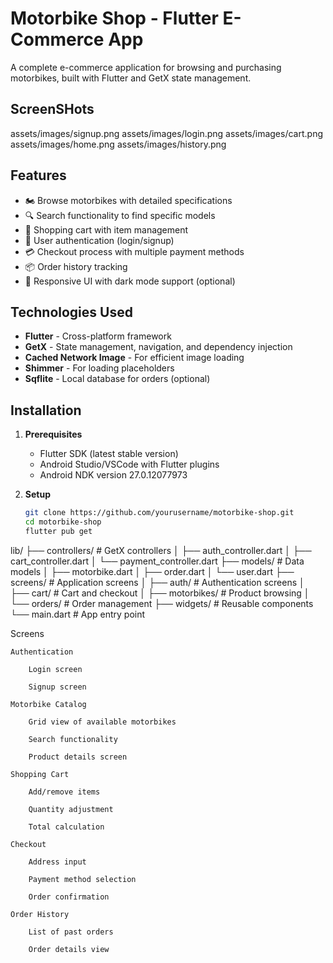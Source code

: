 # Motorbike Shop - Flutter E-Commerce App

A complete e-commerce application for browsing and purchasing motorbikes, built with Flutter and GetX state management.

## ScreenSHots

assets/images/signup.png
assets/images/login.png
assets/images/cart.png
assets/images/home.png
assets/images/history.png

## Features

- 🏍️ Browse motorbikes with detailed specifications
- 🔍 Search functionality to find specific models
- 🛒 Shopping cart with item management
- 🔐 User authentication (login/signup)
- 💳 Checkout process with multiple payment methods
- 📦 Order history tracking
- 🌙 Responsive UI with dark mode support (optional)

## Technologies Used

- **Flutter** - Cross-platform framework
- **GetX** - State management, navigation, and dependency injection
- **Cached Network Image** - For efficient image loading
- **Shimmer** - For loading placeholders
- **Sqflite** - Local database for orders (optional)

## Installation

1. **Prerequisites**
   - Flutter SDK (latest stable version)
   - Android Studio/VSCode with Flutter plugins
   - Android NDK version 27.0.12077973

2. **Setup**
   ```bash
   git clone https://github.com/yourusername/motorbike-shop.git
   cd motorbike-shop
   flutter pub get


lib/
├── controllers/          # GetX controllers
│   ├── auth_controller.dart
│   ├── cart_controller.dart
│   └── payment_controller.dart
├── models/              # Data models
│   ├── motorbike.dart
│   ├── order.dart
│   └── user.dart
├── screens/             # Application screens
│   ├── auth/            # Authentication screens
│   ├── cart/            # Cart and checkout
│   ├── motorbikes/      # Product browsing
│   └── orders/          # Order management
├── widgets/             # Reusable components
└── main.dart            # App entry point

Screens

    Authentication

        Login screen

        Signup screen

    Motorbike Catalog

        Grid view of available motorbikes

        Search functionality

        Product details screen

    Shopping Cart

        Add/remove items

        Quantity adjustment

        Total calculation

    Checkout

        Address input

        Payment method selection

        Order confirmation

    Order History

        List of past orders

        Order details view
